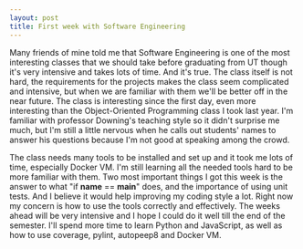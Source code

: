 ```yaml
---
layout: post
title: First week with Software Engineering
---
```


Many friends of mine told me that Software Engineering is one of the most interesting classes that we should take before graduating from UT though it's very intensive and takes lots of time. And it's true. The class itself is not hard, the requirements for the projects makes the class seem complicated and intensive, but when we are familiar with them we'll be better off in the near future. The class is interesting since the first day, even more interesting than the Object-Oriented Programming class I took last year. I'm familiar with professor Downing's teaching style so it didn't surprise me much, but I'm still a little nervous when he calls out students' names to answer his questions because I'm not good at speaking among the crowd.

The class needs many tools to be installed and set up and it took me lots of time, especially Docker VM. I'm still learning all the needed tools hard to be more familiar with them. Two most important things I got this week is the answer to what "if __name__ == __main__" does, and the importance of using unit tests. And I believe it would help improving my coding style a lot. Right now my concern is how to use the tools correctly and effectively. The weeks ahead will be very intensive and I hope I could do it well till the end of the semester. I'll spend more time to learn Python and JavaScript, as well as how to use coverage, pylint, autopeep8 and Docker VM.
